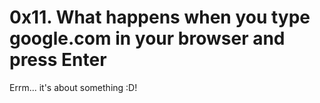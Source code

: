 # 0x11. What happens when you type google.com in your browser and press Enter

Errm... it's about something :D!